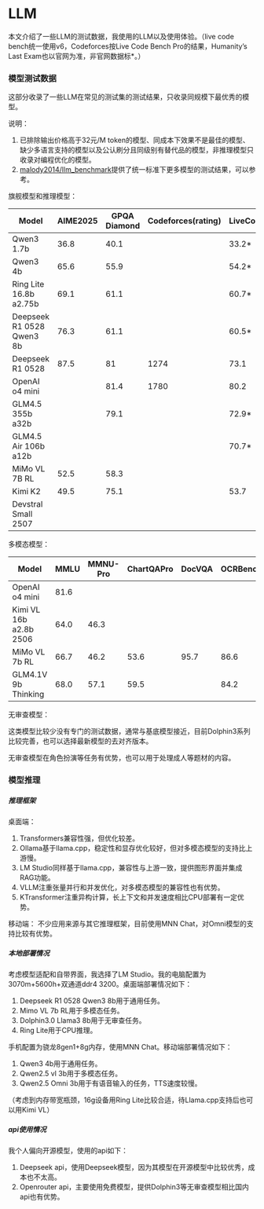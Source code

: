 # LLM

本文介绍了一些LLM的测试数据，我使用的LLM以及使用体验。（live code bench统一使用v6，Codeforces按Live Code Bench Pro的结果，Humanity’s Last Exam也以官网为准，非官网数据标*。）

### 模型测试数据

这部分收录了一些LLM在常见的测试集的测试结果，只收录同规模下最优秀的模型。

说明：

1. 已排除输出价格高于32元/M token的模型、同成本下效果不是最佳的模型、缺少多语言支持的模型以及公认刷分且同级别有替代品的模型，非推理模型只收录对编程优化的模型。
2. [malody2014/llm_benchmark](https://github.com/malody2014/llm_benchmark)提供了统一标准下更多模型的测试结果，可以参考。

旗舰模型和推理模型：

| Model                     | AIME2025 | GPQA Diamond | Codeforces(rating) | LiveCodeBench | SWE-Bench | Humanity’s Last Exam | ARC AGI2 |
| ------------------------- | -------- | ------------ | ------------------ | ------------- | --------- | --------------------- | -------- |
| Qwen3 1.7b                | 36.8     | 40.1         |                    | 33.2*         |           |                       |          |
| Qwen3 4b                  | 65.6     | 55.9         |                    | 54.2*         |           |                       |          |
| Ring Lite 16.8b a2.75b    | 69.1     | 61.1         |                    | 60.7*         |           |                       |          |
| Deepseek R1 0528 Qwen3 8b | 76.3     | 61.1         |                    | 60.5*         |           |                       |          |
| Deepseek R1 0528          | 87.5     | 81           | 1274               | 73.1          |           | 14                    | 1.1      |
| OpenAI o4 mini            |          | 81.4         | 1780               | 80.2          | 68.1      | 18.1                  | 6.1      |
| GLM4.5 355b a32b          |          | 79.1         |                    | 72.9*         | 64.2      | 14.4*                 |          |
| GLM4.5 Air 106b a12b      |          |              |                    | 70.7*         | 57.6      | 10.6*                 |          |
| MiMo VL 7B RL             | 52.5     | 58.3         |                    |               |           |                       |          |
| Kimi K2                   | 49.5     | 75.1         |                    | 53.7          | 65.8      |                       |          |
| Devstral Small 2507       |          |              |                    |               | 53.6      |                       |          |

多模态模型：

| Model                  | MMLU | MMNU-Pro | ChartQAPro | DocVQA | OCRBench | AI2D | MathVista | MathVision |
| ---------------------- | ---- | -------- | ---------- | ------ | -------- | ---- | --------- | ---------- |
| OpenAI o4 mini         | 81.6 |          |            |        |          |      | 84.4      |            |
| Kimi VL 16b a2.8b 2506 | 64.0 | 46.3     |            |        |          |      | 80.1      | 56.9       |
| MiMo VL 7b RL          | 66.7 | 46.2     | 53.6       | 95.7   | 86.6     | 83.5 | 81.5      | 60.4       |
| GLM4.1V 9b Thinking    | 68.0 | 57.1     | 59.5       |        | 84.2     | 87.9 | 80.7      |            |

无审查模型：

这类模型比较少没有专门的测试数据，通常与基底模型接近，目前Dolphin3系列比较完善，也可以选择最新模型的去对齐版本。

无审查模型在角色扮演等任务有优势，也可以用于处理成人等题材的内容。

### 模型推理

##### 推理框架

桌面端：

1. Transformers兼容性强，但优化较差。
2. Ollama基于llama.cpp，稳定性和显存优化较好，但对多模态模型的支持比上游慢。
3. LM Studio同样基于llama.cpp，兼容性与上游一致，提供图形界面并集成RAG功能。
4. VLLM注重张量并行和并发优化，对多模态模型的兼容性也有优势。
5. KTransformer注重异构计算，长上下文和并发速度相比CPU部署有一定优势。

移动端：
不少应用来源与其它推理框架，目前使用MNN Chat，对Omni模型的支持比较有优势。

##### 本地部署情况

考虑模型适配和自带界面，我选择了LM Studio。我的电脑配置为3070m+5600h+双通道ddr4 3200。桌面端部署情况如下：

1. Deepseek R1 0528 Qwen3 8b用于通用任务。
2. Mimo VL 7b RL用于多模态任务。
3. Dolphin3.0 Llama3 8b用于无审查任务。
4. Ring Lite用于CPU推理。

手机配置为骁龙8gen1+8g内存，使用MNN Chat。移动端部署情况如下：

1. Qwen3 4b用于通用任务。
2. Qwen2.5 vl 3b用于多模态任务。
3. Qwen2.5 Omni 3b用于有语音输入的任务，TTS速度较慢。

（考虑到内存带宽瓶颈，16g设备用Ring Lite比较合适，待Llama.cpp支持后也可以用Kimi VL）

##### api使用情况

我个人偏向开源模型，使用的api如下：

1. Deepseek api，使用Deepseek模型，因为其模型在开源模型中比较优秀，成本也不太高。
2. Openrouter api，主要使用免费模型，提供Dolphin3等无审查模型相比国内api也有优势。
